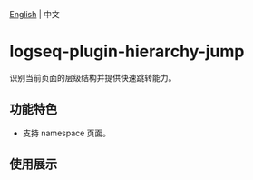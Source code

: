 [English](README.md) | 中文

# logseq-plugin-hierarchy-jump

识别当前页面的层级结构并提供快速跳转能力。

## 功能特色

- 支持 namespace 页面。

## 使用展示
